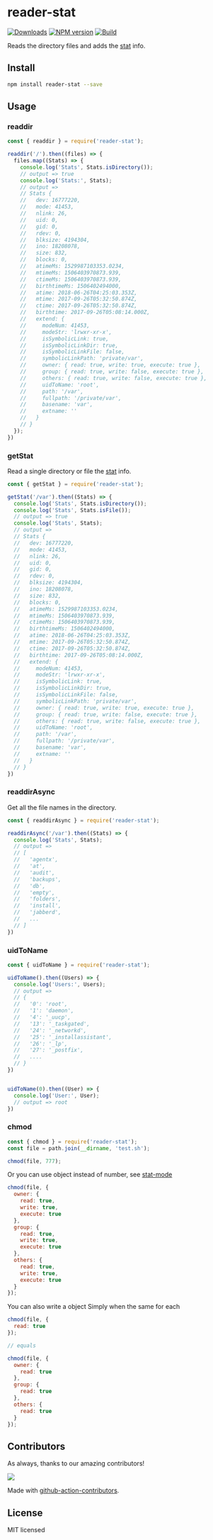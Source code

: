 reader-stat
===
<!--rehype:style=display: flex; height: 230px; align-items: center; justify-content: center; font-size: 38px;-->

[![Downloads](https://img.shields.io/npm/dm/reader-stat.svg?style=flat)](https://www.npmjs.com/package/reader-stat)
[![NPM version](https://img.shields.io/npm/v/reader-stat.svg?style=flat)](https://npmjs.org/package/reader-stat)
[![Build](https://github.com/jaywcjlove/reader-stat/actions/workflows/ci.yml/badge.svg)](https://github.com/jaywcjlove/reader-stat/actions/workflows/ci.yml)

Reads the directory files and adds the [stat](http://nodejs.cn/api/fs.html#fs_class_fs_stats) info.

## Install

```bash
npm install reader-stat --save
```

## Usage

### readdir

```js
const { readdir } = require('reader-stat');

readdir('/').then((files) => {
  files.map((Stats) => {
    console.log('Stats', Stats.isDirectory());
    // output => true
    console.log('Stats:', Stats);
    // output =>
    // Stats {
    //   dev: 16777220,
    //   mode: 41453,
    //   nlink: 26,
    //   uid: 0,
    //   gid: 0,
    //   rdev: 0,
    //   blksize: 4194304,
    //   ino: 18208078,
    //   size: 832,
    //   blocks: 0,
    //   atimeMs: 1529987103353.0234,
    //   mtimeMs: 1506403970873.939,
    //   ctimeMs: 1506403970873.939,
    //   birthtimeMs: 1506402494000,
    //   atime: 2018-06-26T04:25:03.353Z,
    //   mtime: 2017-09-26T05:32:50.874Z,
    //   ctime: 2017-09-26T05:32:50.874Z,
    //   birthtime: 2017-09-26T05:08:14.000Z,
    //   extend: { 
    //     modeNum: 41453,
    //     modeStr: 'lrwxr-xr-x',
    //     isSymbolicLink: true,
    //     isSymbolicLinkDir: true,
    //     isSymbolicLinkFile: false,
    //     symbolicLinkPath: 'private/var',
    //     owner: { read: true, write: true, execute: true },
    //     group: { read: true, write: false, execute: true },
    //     others: { read: true, write: false, execute: true },
    //     uidToName: 'root',
    //     path: '/var',
    //     fullpath: '/private/var',
    //     basename: 'var',
    //     extname: ''
    //   }
    // }  
  });
})
```

### getStat

Read a single directory or file the [stat](http://nodejs.cn/api/fs.html#fs_class_fs_stats) info.

```js
const { getStat } = require('reader-stat');

getStat('/var').then((Stats) => {
  console.log('Stats', Stats.isDirectory());
  console.log('Stats', Stats.isFile());
  // output => true
  console.log('Stats', Stats);
  // output =>
  // Stats {
  //   dev: 16777220,
  //   mode: 41453,
  //   nlink: 26,
  //   uid: 0,
  //   gid: 0,
  //   rdev: 0,
  //   blksize: 4194304,
  //   ino: 18208078,
  //   size: 832,
  //   blocks: 0,
  //   atimeMs: 1529987103353.0234,
  //   mtimeMs: 1506403970873.939,
  //   ctimeMs: 1506403970873.939,
  //   birthtimeMs: 1506402494000,
  //   atime: 2018-06-26T04:25:03.353Z,
  //   mtime: 2017-09-26T05:32:50.874Z,
  //   ctime: 2017-09-26T05:32:50.874Z,
  //   birthtime: 2017-09-26T05:08:14.000Z,
  //   extend: { 
  //     modeNum: 41453,
  //     modeStr: 'lrwxr-xr-x',
  //     isSymbolicLink: true,
  //     isSymbolicLinkDir: true,
  //     isSymbolicLinkFile: false,
  //     symbolicLinkPath: 'private/var',
  //     owner: { read: true, write: true, execute: true },
  //     group: { read: true, write: false, execute: true },
  //     others: { read: true, write: false, execute: true },
  //     uidToName: 'root',
  //     path: '/var',
  //     fullpath: '/private/var',
  //     basename: 'var',
  //     extname: ''
  //   }
  // }
})
```

### readdirAsync

Get all the file names in the directory.

```js
const { readdirAsync } = require('reader-stat');

readdirAsync('/var').then((Stats) => {
  console.log('Stats', Stats);
  // output =>
  // [
  //   'agentx',
  //   'at',
  //   'audit',
  //   'backups',
  //   'db',
  //   'empty',
  //   'folders',
  //   'install',
  //   'jabberd',
  //   ...
  // ]
})
```

### uidToName

```js
const { uidToName } = require('reader-stat');

uidToName().then((Users) => {
  console.log('Users:', Users);
  // output =>
  // {
  //   '0': 'root',
  //   '1': 'daemon',
  //   '4': '_uucp',
  //   '13': '_taskgated',
  //   '24': '_networkd',
  //   '25': '_installassistant',
  //   '26': '_lp',
  //   '27': '_postfix',
  //   ....
  // }
})


uidToName(0).then((User) => {
  console.log('User:', User);
  // output => root
})
```

### chmod

```js
const { chmod } = require('reader-stat');
const file = path.join(__dirname, 'test.sh');

chmod(file, 777);
```

Or you can use object instead of number, see [stat-mode](https://github.com/TooTallNate/stat-mode)

```js
chmod(file, {
  owner: {
    read: true,
    write: true,
    execute: true
  },
  group: {
    read: true,
    write: true,
    execute: true
  },
  others: {
    read: true,
    write: true,
    execute: true
  }
});
```

You can also write a object Simply when the same for each

```js
chmod(file, {
  read: true
});

// equals

chmod(file, {
  owner: {
    read: true
  },
  group: {
    read: true
  },
  others: {
    read: true
  }
});
```

## Contributors

As always, thanks to our amazing contributors!

<a href="https://github.com/jaywcjlove/reader-stat/graphs/contributors">
  <img src="https://jaywcjlove.github.io/reader-stat/CONTRIBUTORS.svg" />
</a>

Made with [github-action-contributors](https://github.com/jaywcjlove/github-action-contributors).

## License

MIT licensed